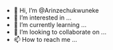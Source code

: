 - 👋 Hi, I’m @Arinzechukwuneke
- 👀 I’m interested in ...
- 🌱 I’m currently learning ...
- 💞️ I’m looking to collaborate on ...
- 📫 How to reach me ...

<!---
Arinzechukwuneke/Arinzechukwuneke is a ✨ special ✨ repository because its `README.md` (this file) appears on your GitHub profile.
You can click the Preview link to take a look at your changes.
--->
